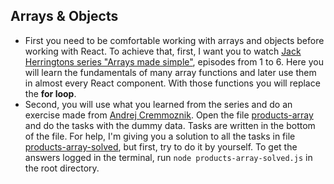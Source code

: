## Arrays & Objects

- First you need to be comfortable working with arrays and objects before working with React. To achieve that, first, I want you to watch [Jack Herringtons series "Arrays made simple"](https://www.youtube.com/watch?v=NaJI7RkSPx8&list=PLNqp92_EXZBJmAHWnJbVnXsl71hiHCrQh&index=1), episodes from 1 to 6. Here you will learn the fundamentals of many array functions and later use them in almost every React component. With those functions you will replace the **for loop**.
- Second, you will use what you learned from the series and do an exercise made from [Andrej Cremmoznik](https://github.com/andrejcremoznik). Open the file [products-array](https://github.com/GalMarkelj/react-tutorial/blob/main/exercise-1/products-array.js) and do the tasks with the dummy data. Tasks are written in the bottom of the file. For help, I'm giving you a solution to all the tasks in file [products-array-solved](https://github.com/GalMarkelj/react-tutorial/blob/main/exercise-1/products-array-solved.js), but first, try to do it by yourself. To get the answers logged in the terminal, run `node products-array-solved.js` in the root directory.
